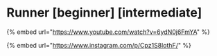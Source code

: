 # Runner  \[beginner] \[intermediate]

{% embed url="https://www.youtube.com/watch?v=6ydN0j6FmYA" %}

{% embed url="https://www.instagram.com/p/Cpz1S8lothF/" %}
